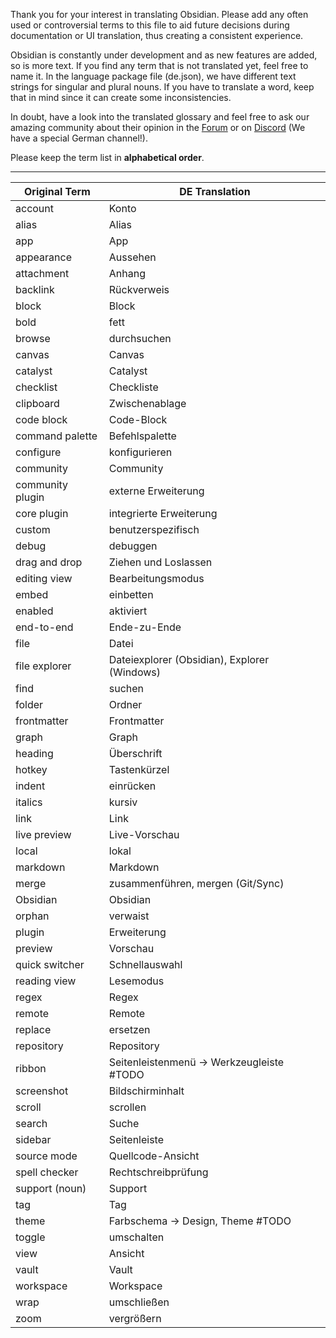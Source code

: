 Thank you for your interest in translating Obsidian. Please add any often used or controversial terms to this file to aid future decisions during documentation or UI translation, thus creating a consistent experience.  

Obsidian is constantly under development and as new features are added, so is more text. If you find any term that is not translated yet, feel free to name it. In the language package file (de.json), we have different text strings for singular and plural nouns. If you have to translate a word, keep that in mind since it can create some inconsistencies.  

In doubt, have a look into the translated glossary and feel free to ask our amazing community about their opinion in the [Forum](https://forum.obsidian.md/) or on [Discord](https://discord.gg/veuWUTm) (We have a special German channel!).  

Please keep the term list in **alphabetical order**.

---

|Original Term|DE Translation|
|-|-|
account|Konto
alias|Alias
app|App
appearance|Aussehen
attachment|Anhang
backlink|Rückverweis
block|Block
bold|fett
browse|durchsuchen
canvas|Canvas
catalyst|Catalyst
checklist|Checkliste
clipboard|Zwischenablage
code block|Code-Block
command palette|Befehlspalette
configure|konfigurieren
community|Community
community plugin|externe Erweiterung
core plugin|integrierte Erweiterung
custom|benutzerspezifisch
debug|debuggen
drag and drop|Ziehen und Loslassen
editing view|Bearbeitungsmodus
embed|einbetten
enabled|aktiviert
end-to-end|Ende-zu-Ende
file|Datei
file explorer|Dateiexplorer (Obsidian), Explorer (Windows)
find|suchen
folder|Ordner
frontmatter|Frontmatter
graph|Graph
heading|Überschrift
hotkey|Tastenkürzel
indent|einrücken
italics|kursiv
link|Link
live preview|Live-Vorschau
local|lokal
markdown|Markdown
merge|zusammenführen, mergen (Git/Sync)
Obsidian|Obsidian
orphan|verwaist
plugin|Erweiterung
preview|Vorschau
quick switcher|Schnellauswahl
reading view|Lesemodus
regex|Regex
remote|Remote
replace|ersetzen
repository|Repository
ribbon|Seitenleistenmenü -> Werkzeugleiste #TODO
screenshot|Bildschirminhalt
scroll|scrollen
search|Suche
sidebar|Seitenleiste
source mode|Quellcode-Ansicht
spell checker|Rechtschreibprüfung
support (noun)|Support
tag|Tag
theme|Farbschema -> Design, Theme #TODO
toggle|umschalten
view|Ansicht
vault|Vault
workspace|Workspace
wrap|umschließen
zoom|vergrößern
